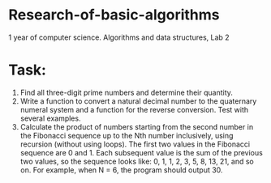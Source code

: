 # Research-of-basic-algorithms
1 year of computer science. Algorithms and data structures, Lab 2

# Task:  
1. Find all three-digit prime numbers and determine their quantity.  
2. Write a function to convert a natural decimal number to the quaternary numeral system and a function for the reverse conversion. Test with several examples.  
3. Calculate the product of numbers starting from the second number in the Fibonacci sequence up to the Nth number inclusively, using recursion (without using loops). The first two values in the Fibonacci sequence are 0 and 1. Each subsequent value is the sum of the previous two values, so the sequence looks like: 0, 1, 1, 2, 3, 5, 8, 13, 21, and so on. For example, when N = 6, the program should output 30.  
